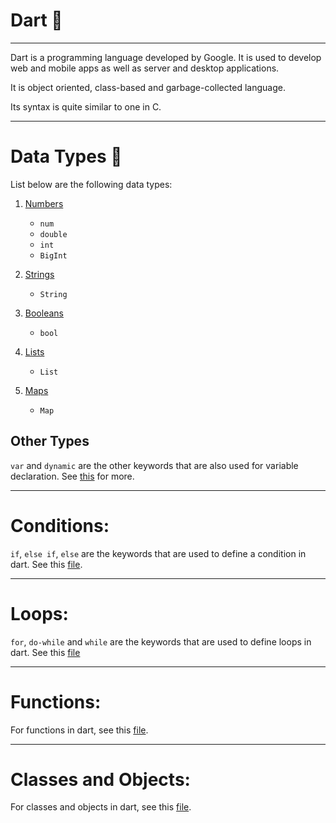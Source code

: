 # Dart :dart:

---

Dart is a programming language developed by Google. It is used to develop web and mobile apps as well as server and desktop applications.

It is object oriented, class-based and garbage-collected language.

Its syntax is quite similar to one in C.

---

# Data Types :beginner:
List below are the following data types:
1. [Numbers](https://github.com/HimangshuDe/Dart-n-Dust/blob/main/numbers.dart)
    - `num`
    - `double`
    - `int`
    - `BigInt`

2. [Strings](https://github.com/HimangshuDe/Dart-n-Dust/blob/main/strings.dart)
    - `String`

3. [Booleans](https://github.com/HimangshuDe/Dart-n-Dust/blob/main/booleans.dart)
    - `bool`

4. [Lists](https://github.com/HimangshuDe/Dart-n-Dust/blob/main/lists.dart)
    - `List`

5. [Maps](https://github.com/HimangshuDe/Dart-n-Dust/blob/main/maps.dart)
    - `Map`


## Other Types
`var` and `dynamic` are the other keywords that are also used for variable declaration. See [this](https://github.com/HimangshuDe/Dart-n-Dust/blob/main/var-dynamic.dart) for more.

---

# Conditions:
`if`, `else if`, `else` are the keywords that are used to define a condition in dart.
See this [file](https://github.com/HimangshuDe/Dart-n-Dust/blob/main/conditions.dart).

---

# Loops:
`for`, `do-while` and `while` are the keywords that are used to define loops in dart.
See this [file](https://github.com/HimangshuDe/Dart-n-Dust/blob/main/loops.dart)

---

# Functions:
For functions in dart, see this [file](https://github.com/HimangshuDe/Dart-n-Dust/blob/main/functions.dart).

---

# Classes and Objects:
For classes and objects in dart, see this [file](https://github.com/HimangshuDe/Dart-n-Dust/blob/main/classes-and-objects.dart).